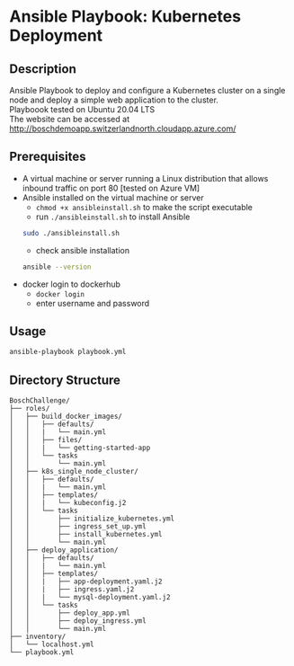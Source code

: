 # Ansible Playbook: Kubernetes Deployment

## Description
Ansible Playbook to deploy and configure a Kubernetes cluster on a single node and deploy a simple web application to the cluster.<br>
Playboook tested on Ubuntu 20.04 LTS<br>
The website can be accessed at http://boschdemoapp.switzerlandnorth.cloudapp.azure.com/


## Prerequisites
* A virtual machine or server running a Linux distribution that allows inbound traffic on port 80 [tested on Azure VM]
* Ansible installed on the virtual machine or server
    * ```chmod +x ansibleinstall.sh``` to make the script executable
    * run ```./ansibleinstall.sh``` to install Ansible
    ```bash
    sudo ./ansibleinstall.sh
    ```
    * check ansible installation
    ```bash
    ansible --version
    ```
* docker login to dockerhub
    * ```docker login```
    * enter username and password


## Usage

```bash
ansible-playbook playbook.yml
```

## Directory Structure

```
BoschChallenge/
├── roles/
│   ├── build_docker_images/
│   │   ├── defaults/
│   │   |   └── main.yml
│   │   ├── files/
│   │   |   └── getting-started-app
│   │   └── tasks
│   │       └── main.yml
│   ├── k8s_single_node_cluster/
│   │   ├── defaults/
│   │   |   └── main.yml
│   │   ├── templates/
│   │   |   └── kubeconfig.j2
│   │   └── tasks
│   │       ├── initialize_kubernetes.yml
│   │       ├── ingress_set_up.yml
│   │       ├── install_kubernetes.yml
│   │       └── main.yml
│   ├── deploy_application/
│   │   ├── defaults/
│   │   |   └── main.yml
│   │   ├── templates/
│   │   |   ├── app-deployment.yaml.j2
│   │   |   ├── ingress.yaml.j2
│   │   |   └── mysql-deployment.yaml.j2
│   │   └── tasks
│   │       ├── deploy_app.yml
│   │       ├── deploy_ingress.yml
│   │       └── main.yml
├── inventory/
│   └── localhost.yml
└── playbook.yml
